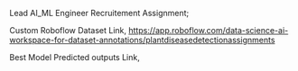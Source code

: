 Lead AI_ML Engineer Recruitement Assignment; 

Custom Roboflow Dataset Link, https://app.roboflow.com/data-science-ai-workspace-for-dataset-annotations/plantdiseasedetectionassignments


Best Model Predicted outputs Link, 
